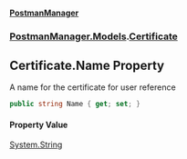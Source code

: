 #### [PostmanManager](PostmanManager.md 'PostmanManager')
### [PostmanManager.Models](PostmanManager.md#PostmanManager.Models 'PostmanManager.Models').[Certificate](PostmanManager.md#PostmanManager.Models.Certificate 'PostmanManager.Models.Certificate')

## Certificate.Name Property

A name for the certificate for user reference

```csharp
public string Name { get; set; }
```

#### Property Value
[System.String](https://docs.microsoft.com/en-us/dotnet/api/System.String 'System.String')